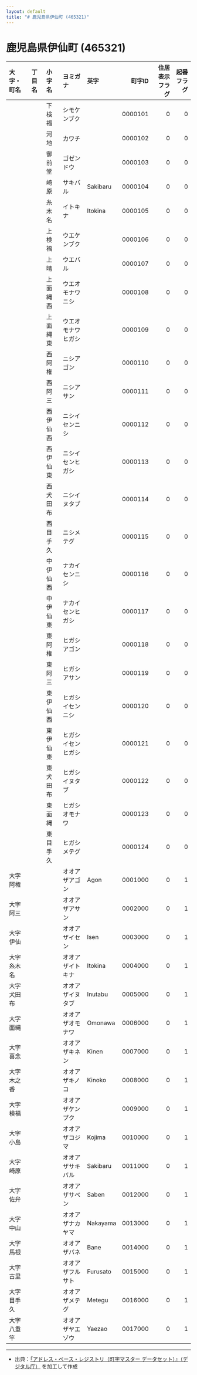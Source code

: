 ```yaml
---
layout: default
title: "# 鹿児島県伊仙町 (465321)"
---
```


# 鹿児島県伊仙町 (465321)

| 大字・町名 | 丁目名 | 小字名 | ヨミガナ | 英字 | 町字ID | 住居表示フラグ | 起番フラグ |
|:--------|:------|:------|:-----------------|:---------------------|--------:|----------:|--------:|
|  |  | 下検福 | シモケンブク |  | 0000101 | 0 | 0 |
|  |  | 河地 | カワチ |  | 0000102 | 0 | 0 |
|  |  | 御前堂 | ゴゼンドウ |  | 0000103 | 0 | 0 |
|  |  | 崎原 | サキバル | Sakibaru | 0000104 | 0 | 0 |
|  |  | 糸木名 | イトキナ | Itokina | 0000105 | 0 | 0 |
|  |  | 上検福 | ウエケンブク |  | 0000106 | 0 | 0 |
|  |  | 上晴 | ウエバル |  | 0000107 | 0 | 0 |
|  |  | 上面縄西 | ウエオモナワニシ |  | 0000108 | 0 | 0 |
|  |  | 上面縄東 | ウエオモナワヒガシ |  | 0000109 | 0 | 0 |
|  |  | 西阿権 | ニシアゴン |  | 0000110 | 0 | 0 |
|  |  | 西阿三 | ニシアサン |  | 0000111 | 0 | 0 |
|  |  | 西伊仙西 | ニシイセンニシ |  | 0000112 | 0 | 0 |
|  |  | 西伊仙東 | ニシイセンヒガシ |  | 0000113 | 0 | 0 |
|  |  | 西犬田布 | ニシイヌタブ |  | 0000114 | 0 | 0 |
|  |  | 西目手久 | ニシメテグ |  | 0000115 | 0 | 0 |
|  |  | 中伊仙西 | ナカイセンニシ |  | 0000116 | 0 | 0 |
|  |  | 中伊仙東 | ナカイセンヒガシ |  | 0000117 | 0 | 0 |
|  |  | 東阿権 | ヒガシアゴン |  | 0000118 | 0 | 0 |
|  |  | 東阿三 | ヒガシアサン |  | 0000119 | 0 | 0 |
|  |  | 東伊仙西 | ヒガシイセンニシ |  | 0000120 | 0 | 0 |
|  |  | 東伊仙東 | ヒガシイセンヒガシ |  | 0000121 | 0 | 0 |
|  |  | 東犬田布 | ヒガシイヌタブ |  | 0000122 | 0 | 0 |
|  |  | 東面縄 | ヒガシオモナワ |  | 0000123 | 0 | 0 |
|  |  | 東目手久 | ヒガシメテグ |  | 0000124 | 0 | 0 |
| 大字阿権 |  |  | オオアザアゴン | Agon | 0001000 | 0 | 1 |
| 大字阿三 |  |  | オオアザアサン |  | 0002000 | 0 | 1 |
| 大字伊仙 |  |  | オオアザイセン | Isen | 0003000 | 0 | 1 |
| 大字糸木名 |  |  | オオアザイトキナ | Itokina | 0004000 | 0 | 1 |
| 大字犬田布 |  |  | オオアザイヌタブ | Inutabu | 0005000 | 0 | 1 |
| 大字面縄 |  |  | オオアザオモナワ | Omonawa | 0006000 | 0 | 1 |
| 大字喜念 |  |  | オオアザキネン | Kinen | 0007000 | 0 | 1 |
| 大字木之香 |  |  | オオアザキノコ | Kinoko | 0008000 | 0 | 1 |
| 大字検福 |  |  | オオアザケンプク |  | 0009000 | 0 | 1 |
| 大字小島 |  |  | オオアザコジマ | Kojima | 0010000 | 0 | 1 |
| 大字崎原 |  |  | オオアザサキバル | Sakibaru | 0011000 | 0 | 1 |
| 大字佐弁 |  |  | オオアザサベン | Saben | 0012000 | 0 | 1 |
| 大字中山 |  |  | オオアザナカヤマ | Nakayama | 0013000 | 0 | 1 |
| 大字馬根 |  |  | オオアザバネ | Bane | 0014000 | 0 | 1 |
| 大字古里 |  |  | オオアザフルサト | Furusato | 0015000 | 0 | 1 |
| 大字目手久 |  |  | オオアザメテグ | Metegu | 0016000 | 0 | 1 |
| 大字八重竿 |  |  | オオアザヤエゾウ | Yaezao | 0017000 | 0 | 1 |

---

- 出典：[「アドレス・ベース・レジストリ（町字マスター データセット）』（デジタル庁）](https://www.digital.go.jp/policies/base_registry_address/) を加工して作成